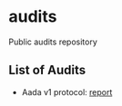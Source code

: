 # audits
Public audits repository

## List of Audits

* Aada v1 protocol: [report](./reports/aada-v1.pdf)
